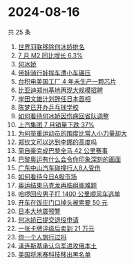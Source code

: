 # 2024-08-16

共 25 条

<!-- BEGIN -->
<!-- 最后更新时间 Fri Aug 16 2024 20:21:52 GMT+0800 (China Standard Time) -->

1. [世界羽联移除何冰娇排名](https://www.zhihu.com/search?q=%E4%B8%96%E7%95%8C%E7%BE%BD%E8%81%94%E7%A7%BB%E9%99%A4%E4%BD%95%E5%86%B0%E5%A8%87%E6%8E%92%E5%90%8D)
1. [7 月 M2 同比增长 6.3%](https://www.zhihu.com/search?q=7%20%E6%9C%88%20M2%20%E5%90%8C%E6%AF%94%E5%A2%9E%E9%95%BF%206.3%25)
1. [何冰娇](https://www.zhihu.com/search?q=%E4%BD%95%E5%86%B0%E5%A8%87)
1. [带娃骑行娃摔车遭小车碾压](https://www.zhihu.com/search?q=%E5%B8%A6%E5%A8%83%E9%AA%91%E8%A1%8C%E5%A8%83%E6%91%94%E8%BD%A6%E9%81%AD%E5%B0%8F%E8%BD%A6%E7%A2%BE%E5%8E%8B)
1. [台积电美国工厂 4 年未生产一颗芯片](https://www.zhihu.com/search?q=%E5%8F%B0%E7%A7%AF%E7%94%B5%E7%BE%8E%E5%9B%BD%E5%B7%A5%E5%8E%82%204%20%E5%B9%B4%E6%9C%AA%E7%94%9F%E4%BA%A7%E4%B8%80%E9%A2%97%E8%8A%AF%E7%89%87)
1. [比亚迪郑州基地再现大规模招聘](https://www.zhihu.com/search?q=%E6%AF%94%E4%BA%9A%E8%BF%AA%E9%83%91%E5%B7%9E%E5%9F%BA%E5%9C%B0%E5%86%8D%E7%8E%B0%E5%A4%A7%E8%A7%84%E6%A8%A1%E6%8B%9B%E8%81%98)
1. [岸田文雄计划辞任日本首相](https://www.zhihu.com/search?q=%E5%B2%B8%E7%94%B0%E6%96%87%E9%9B%84%E8%AE%A1%E5%88%92%E8%BE%9E%E4%BB%BB%E6%97%A5%E6%9C%AC%E9%A6%96%E7%9B%B8)
1. [陈梦已开办乒乓球学校](https://www.zhihu.com/search?q=%E9%99%88%E6%A2%A6%E5%B7%B2%E5%BC%80%E5%8A%9E%E4%B9%92%E4%B9%93%E7%90%83%E5%AD%A6%E6%A0%A1)
1. [如何看待何冰娇因伤病回省队调整](https://www.zhihu.com/search?q=%E5%A6%82%E4%BD%95%E7%9C%8B%E5%BE%85%E4%BD%95%E5%86%B0%E5%A8%87%E5%9B%A0%E4%BC%A4%E7%97%85%E5%9B%9E%E7%9C%81%E9%98%9F%E8%B0%83%E6%95%B4)
1. [上汽集团 7 月销量下跌 37%](https://www.zhihu.com/search?q=%E4%B8%8A%E6%B1%BD%E9%9B%86%E5%9B%A2%207%20%E6%9C%88%E9%94%80%E9%87%8F%E4%B8%8B%E8%B7%8C%2037%25)
1. [为何举重运动员的围度比常人小力量却大](https://www.zhihu.com/search?q=%E4%B8%BA%E4%BD%95%E4%B8%BE%E9%87%8D%E8%BF%90%E5%8A%A8%E5%91%98%E7%9A%84%E5%9B%B4%E5%BA%A6%E6%AF%94%E5%B8%B8%E4%BA%BA%E5%B0%8F%E5%8A%9B%E9%87%8F%E5%8D%B4%E5%A4%A7)
1. [郑钦文可以达到李娜的高度吗](https://www.zhihu.com/search?q=%E9%83%91%E9%92%A6%E6%96%87%E5%8F%AF%E4%BB%A5%E8%BE%BE%E5%88%B0%E6%9D%8E%E5%A8%9C%E7%9A%84%E9%AB%98%E5%BA%A6%E5%90%97)
1. [简自豪完成巴黎全马 42 公里赛事](https://www.zhihu.com/search?q=%E7%AE%80%E8%87%AA%E8%B1%AA%E5%AE%8C%E6%88%90%E5%B7%B4%E9%BB%8E%E5%85%A8%E9%A9%AC%2042%20%E5%85%AC%E9%87%8C%E8%B5%9B%E4%BA%8B)
1. [巴黎奥运有什么会令你印象深刻的画面](https://www.zhihu.com/search?q=%E5%B7%B4%E9%BB%8E%E5%A5%A5%E8%BF%90%E6%9C%89%E4%BB%80%E4%B9%88%E4%BC%9A%E4%BB%A4%E4%BD%A0%E5%8D%B0%E8%B1%A1%E6%B7%B1%E5%88%BB%E7%9A%84%E7%94%BB%E9%9D%A2)
1. [广东中山汽车碰撞行人8人受伤](https://www.zhihu.com/search?q=%E5%B9%BF%E4%B8%9C%E4%B8%AD%E5%B1%B1%E6%B1%BD%E8%BD%A6%E7%A2%B0%E6%92%9E%E8%A1%8C%E4%BA%BA8%E4%BA%BA%E5%8F%97%E4%BC%A4)
1. [如何看待今日A股市场](https://www.zhihu.com/search?q=%E5%A6%82%E4%BD%95%E7%9C%8B%E5%BE%85%E4%BB%8A%E6%97%A5A%E8%82%A1%E5%B8%82%E5%9C%BA)
1. [奥运结束马克龙再临组阁难题](https://www.zhihu.com/search?q=%E5%A5%A5%E8%BF%90%E7%BB%93%E6%9D%9F%E9%A9%AC%E5%85%8B%E9%BE%99%E5%86%8D%E4%B8%B4%E7%BB%84%E9%98%81%E9%9A%BE%E9%A2%98)
1. [哈啰回应男子打 1400 公里顺风车逃单](https://www.zhihu.com/search?q=%E5%93%88%E5%95%B0%E5%9B%9E%E5%BA%94%E7%94%B7%E5%AD%90%E6%89%93%201400%20%E5%85%AC%E9%87%8C%E9%A1%BA%E9%A3%8E%E8%BD%A6%E9%80%83%E5%8D%95)
1. [开车在饭庄门口掉头被索要 50 元](https://www.zhihu.com/search?q=%E5%BC%80%E8%BD%A6%E5%9C%A8%E9%A5%AD%E5%BA%84%E9%97%A8%E5%8F%A3%E6%8E%89%E5%A4%B4%E8%A2%AB%E7%B4%A2%E8%A6%81%2050%20%E5%85%83)
1. [日本大地震预警](https://www.zhihu.com/search?q=%E6%97%A5%E6%9C%AC%E5%A4%A7%E5%9C%B0%E9%9C%87%E9%A2%84%E8%AD%A6)
1. [何冰娇已提交退役申请](https://www.zhihu.com/search?q=%E4%BD%95%E5%86%B0%E5%A8%87%E5%B7%B2%E6%8F%90%E4%BA%A4%E9%80%80%E5%BD%B9%E7%94%B3%E8%AF%B7)
1. [一张卡牌评级后卖到 21 万元](https://www.zhihu.com/search?q=%E4%B8%80%E5%BC%A0%E5%8D%A1%E7%89%8C%E8%AF%84%E7%BA%A7%E5%90%8E%E5%8D%96%E5%88%B0%2021%20%E4%B8%87%E5%85%83)
1. [你一个人旅行过吗](https://www.zhihu.com/search?q=%E4%BD%A0%E4%B8%80%E4%B8%AA%E4%BA%BA%E6%97%85%E8%A1%8C%E8%BF%87%E5%90%97)
1. [泽连斯基承认乌军进攻俄本土](https://www.zhihu.com/search?q=%E6%B3%BD%E8%BF%9E%E6%96%AF%E5%9F%BA%E6%89%BF%E8%AE%A4%E4%B9%8C%E5%86%9B%E8%BF%9B%E6%94%BB%E4%BF%84%E6%9C%AC%E5%9C%9F)
1. [美国将禾赛科技移出黑名单](https://www.zhihu.com/search?q=%E7%BE%8E%E5%9B%BD%E5%B0%86%E7%A6%BE%E8%B5%9B%E7%A7%91%E6%8A%80%E7%A7%BB%E5%87%BA%E9%BB%91%E5%90%8D%E5%8D%95)

<!-- END -->
